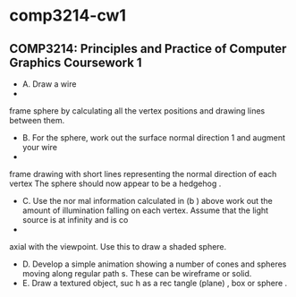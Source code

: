 # comp3214-cw1
## COMP3214: Principles and Practice of Computer Graphics Coursework 1

- A.
Draw a wire
-
frame sphere by calculating all the vertex positions and drawing lines 
between them.
- B.
For the
sphere, work out the surface normal direction
1
and augment your wire
-
frame 
drawing with short lines representing the normal direction of each vertex The sphere 
should now appear to be a 
hedgehog
.
- C.
Use the nor
mal information calculated in (b
) above work out
the amount of 
illumination falling on each vertex. Assume that the light source is at infinity and is 
co
-
axial with the viewpoint.
Use this to draw a shaded
sphere.
- D.
Develop a simple animation showing a number of cones and spheres moving along 
regular path
s. These can be wireframe or solid.
- E.
Draw
a textured object, suc
h as a rec
tangle
(plane)
, box or sphere
.
